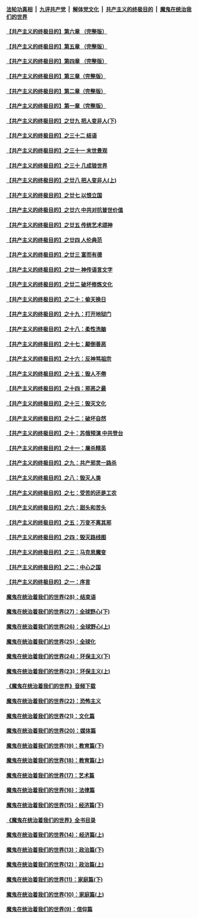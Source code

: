 

####  [法轮功真相](../../../../basic/blob/master/README.md?t=05150002) &nbsp;|&nbsp; [九评共产党](../../../../9ping.md/blob/master/README.md?t=05150002) &nbsp;|&nbsp; [解体党文化](../../../../jtdwh.md/blob/master/README.md?t=05150002)  &nbsp;|&nbsp; [共产主义的终极目的](../../../../gczydzjmd.md/blob/master/README.md?t=05150002) &nbsp;|&nbsp; [魔鬼在统治我们的世界](../../../../mgztzwmdsj.md/blob/master/README.md?t=05150002) 

#### [【共产主义的终极目的】第六章 （完整版）](../pages/nsc422/n11428913.md?t=05150002) 

#### [【共产主义的终极目的】第五章 （完整版）](../pages/nsc422/n11428912.md?t=05150002) 

#### [【共产主义的终极目的】第四章 （完整版）](../pages/nsc422/n11428907.md?t=05150002) 

#### [【共产主义的终极目的】第三章（完整版）](../pages/nsc422/n11428848.md?t=05150002) 

#### [【共产主义的终极目的】第二章（完整版）](../pages/nsc422/n11428831.md?t=05150002) 

#### [【共产主义的终极目的】第一章（完整版）](../pages/nsc422/n11417651.md?t=05150002) 

#### [【共产主义的终极目的】之廿九 把人变非人(下)](../pages/nsc422/n11344140.md?t=05150002) 

#### [【共产主义的终极目的】之三十二 结语](../pages/nsc422/n11360535.md?t=05150002) 

#### [【共产主义的终极目的】之三十一 末世景观](../pages/nsc422/n11351129.md?t=05150002) 

#### [【共产主义的终极目的】之三十 几成狼世界](../pages/nsc422/n11348280.md?t=05150002) 

#### [【共产主义的终极目的】之廿八 把人变非人(上)](../pages/nsc422/n11340492.md?t=05150002) 

#### [【共产主义的终极目的】之廿七 以恨立国](../pages/nsc422/n11336944.md?t=05150002) 

#### [【共产主义的终极目的】之廿六 中共对抗普世价值](../pages/nsc422/n11324785.md?t=05150002) 

#### [【共产主义的终极目的】之廿五 传统艺术颂神](../pages/nsc422/n11296396.md?t=05150002) 

#### [【共产主义的终极目的】之廿四 人伦典范](../pages/nsc422/n11296397.md?t=05150002) 

#### [【共产主义的终极目的】之廿三 富而有德](../pages/nsc422/n11283598.md?t=05150002) 

#### [【共产主义的终极目的】之廿一 神传语言文字](../pages/nsc422/n11263265.md?t=05150002) 

#### [【共产主义的终极目的】之廿二 破坏修炼文化](../pages/nsc422/n11245728.md?t=05150002) 

#### [【共产主义的终极目的】之二十：偷天换日](../pages/nsc422/n11238846.md?t=05150002) 

#### [【共产主义的终极目的】之十九：打开地狱门](../pages/nsc422/n11206376.md?t=05150002) 

#### [【共产主义的终极目的】之十八：柔性洗脑](../pages/nsc422/n11199994.md?t=05150002) 

#### [【共产主义的终极目的】之十七：颠倒善恶](../pages/nsc422/n11179782.md?t=05150002) 

#### [【共产主义的终极目的】之十六：反神骂祖宗](../pages/nsc422/n11166798.md?t=05150002) 

#### [【共产主义的终极目的】之十五：毁人不倦](../pages/nsc422/n11166792.md?t=05150002) 

#### [【共产主义的终极目的】之十四：邪恶之最](../pages/nsc422/n11150249.md?t=05150002) 

#### [【共产主义的终极目的】之十三：毁灭文化](../pages/nsc422/n11135227.md?t=05150002) 

#### [【共产主义的终极目的】之十二：破坏自然](../pages/nsc422/n11135214.md?t=05150002) 

#### [【共产主义的终极目的】之十：苏俄预演 中共登台](../pages/nsc422/n11118424.md?t=05150002) 

#### [【共产主义的终极目的】之十一：屠杀精英](../pages/nsc422/n11118442.md?t=05150002) 

#### [【共产主义的终极目的】之九：共产邪灵一路杀](../pages/nsc422/n11114139.md?t=05150002) 

#### [【共产主义的终极目的】之八：毁灭人类](../pages/nsc422/n11108503.md?t=05150002) 

#### [【共产主义的终极目的】之七：受苦的还是工农](../pages/nsc422/n11101809.md?t=05150002) 

#### [【共产主义的终极目的】之六：甜头和苦头](../pages/nsc422/n11096971.md?t=05150002) 

#### [【共产主义的终极目的】之五：万变不离其邪](../pages/nsc422/n11091285.md?t=05150002) 

#### [【共产主义的终极目的】之四：毁灭路线图](../pages/nsc422/n11086284.md?t=05150002) 

#### [【共产主义的终极目的】之三：马克思魔变](../pages/nsc422/n11061941.md?t=05150002) 

#### [【共产主义的终极目的】之二：中心之国](../pages/nsc422/n11047728.md?t=05150002) 

#### [【共产主义的终极目的】之一：序言](../pages/nsc422/n11086077.md?t=05150002) 

#### [魔鬼在统治着我们的世界(28)：结束语](../pages/nsc422/n10936246.md?t=05150002) 

#### [魔鬼在统治着我们的世界(27)：全球野心(下)](../pages/nsc422/n10928319.md?t=05150002) 

#### [魔鬼在统治着我们的世界(26)：全球野心(上)](../pages/nsc422/n10900318.md?t=05150002) 

#### [魔鬼在统治着我们的世界(25)：全球化](../pages/nsc422/n10788205.md?t=05150002) 

#### [魔鬼在统治着我们的世界(24)：环保主义(下)](../pages/nsc422/n10695307.md?t=05150002) 

#### [魔鬼在统治着我们的世界(23)：环保主义(上)](../pages/nsc422/n10688613.md?t=05150002) 

#### [《魔鬼在统治着我们的世界》音频下载](../pages/nsc422/n10635553.md?t=05150002) 

#### [魔鬼在统治着我们的世界(22)：恐怖主义](../pages/nsc422/n10614727.md?t=05150002) 

#### [魔鬼在统治着我们的世界(21)：文化篇](../pages/nsc422/n10597706.md?t=05150002) 

#### [魔鬼在统治着我们的世界(20)：媒体篇](../pages/nsc422/n10586579.md?t=05150002) 

#### [魔鬼在统治着我们的世界(19)：教育篇(下)](../pages/nsc422/n10564808.md?t=05150002) 

#### [魔鬼在统治着我们的世界(18)：教育篇(上)](../pages/nsc422/n10526970.md?t=05150002) 

#### [魔鬼在统治着我们的世界(17)：艺术篇](../pages/nsc422/n10499093.md?t=05150002) 

#### [魔鬼在统治着我们的世界(16)：法律篇](../pages/nsc422/n10485969.md?t=05150002) 

#### [魔鬼在统治着我们的世界(15)：经济篇(下)](../pages/nsc422/n10469975.md?t=05150002) 

#### [《魔鬼在统治着我们的世界》全书目录](../pages/nsc422/n10464261.md?t=05150002) 

#### [魔鬼在统治着我们的世界(14)：经济篇(上)](../pages/nsc422/n10457370.md?t=05150002) 

#### [魔鬼在统治着我们的世界(13)：政治篇(下)](../pages/nsc422/n10448270.md?t=05150002) 

#### [魔鬼在统治着我们的世界(12)：政治篇(上)](../pages/nsc422/n10444576.md?t=05150002) 

#### [魔鬼在统治着我们的世界(11)：家庭篇(下)](../pages/nsc422/n10440961.md?t=05150002) 

#### [魔鬼在统治着我们的世界(10)：家庭篇(上)](../pages/nsc422/n10435448.md?t=05150002) 

#### [魔鬼在统治着我们的世界(9)：信仰篇](../pages/nsc422/n10432159.md?t=05150002) 

